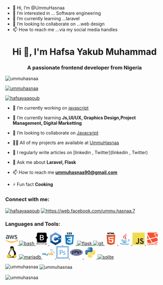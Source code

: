 - 👋 Hi, I’m @UmmuHasnaa
- 👀 I’m interested in ... Software engineering
- 🌱 I’m currently learning ...laravel
- 💞️ I’m looking to collaborate on ...web design
- 📫 How to reach me ...via my social media handles

<!---
UmmuHasnaa/UmmuHasnaa is a ✨ special ✨ repository because its `README.md` (this file) appears on your GitHub profile.
You can click the Preview link to take a look at your changes.
--->
<h1 align="center">Hi 👋, I'm Hafsa Yakub Muhammad</h1>
<h3 align="center">A passionate frontend developer from Nigeria</h3>

<p align="left"> <img src="https://komarev.com/ghpvc/?username=ummuhasnaa&label=Profile%20views&color=0e75b6&style=flat" alt="ummuhasnaa" /> </p>

<p align="left"> <a href="https://github.com/ryo-ma/github-profile-trophy"><img src="https://github-profile-trophy.vercel.app/?username=ummuhasnaa" alt="ummuhasnaa" /></a> </p>

<p align="left"> <a href="https://twitter.com/hafsayaaqoub" target="blank"><img src="https://img.shields.io/twitter/follow/hafsayaaqoub?logo=twitter&style=for-the-badge" alt="hafsayaaqoub" /></a> </p>

- 🔭 I’m currently working on [javascript](https://github.com/UmmuHasnaa/jsproject)

- 🌱 I’m currently learning **Js,UI/UX, Graphics Design,Project Management, Digital Marketting**

- 👯 I’m looking to collaborate on [Javacsript](https://github.com/UmmuHasnaa/jsproject)

- 👨‍💻 All of my projects are available at [UmmuHasnaa](UmmuHasnaa)

- 📝 I regularly write articles on [linkedin , Twitter](linkedin , Twitter)

- 💬 Ask me about **Laravel, Flask**

- 📫 How to reach me **ummuhasnaa90@gmail.com**

- ⚡ Fun fact **Cooking**

<h3 align="left">Connect with me:</h3>
<p align="left">
<a href="https://twitter.com/yakub_hafsa" target="blank"><img align="center" src="https://raw.githubusercontent.com/rahuldkjain/github-profile-readme-generator/master/src/images/icons/Social/twitter.svg" alt="hafsayaaqoub" height="30" width="40" /></a>
<a href="https://fb.com/ummu hasnaa" target="blank"><img align="center" src="https://raw.githubusercontent.com/rahuldkjain/github-profile-readme-generator/master/src/images/icons/Social/facebook.svg" alt="https://web.facebook.com/ummu.hasnaa.7" height="30" width="40" /></a>
</p>

<h3 align="left">Languages and Tools:</h3>
<p align="left"> <a href="https://aws.amazon.com" target="_blank" rel="noreferrer"> <img src="https://raw.githubusercontent.com/devicons/devicon/master/icons/amazonwebservices/amazonwebservices-original-wordmark.svg" alt="aws" width="40" height="40"/> </a> <a href="https://www.gnu.org/software/bash/" target="_blank" rel="noreferrer"> <img src="https://www.vectorlogo.zone/logos/gnu_bash/gnu_bash-icon.svg" alt="bash" width="40" height="40"/> </a> <a href="https://getbootstrap.com" target="_blank" rel="noreferrer"> <img src="https://raw.githubusercontent.com/devicons/devicon/master/icons/bootstrap/bootstrap-plain-wordmark.svg" alt="bootstrap" width="40" height="40"/> </a> <a href="https://www.w3schools.com/cpp/" target="_blank" rel="noreferrer"> <img src="https://raw.githubusercontent.com/devicons/devicon/master/icons/cplusplus/cplusplus-original.svg" alt="cplusplus" width="40" height="40"/> </a> <a href="https://www.w3schools.com/css/" target="_blank" rel="noreferrer"> <img src="https://raw.githubusercontent.com/devicons/devicon/master/icons/css3/css3-original-wordmark.svg" alt="css3" width="40" height="40"/> </a> <a href="https://flask.palletsprojects.com/" target="_blank" rel="noreferrer"> <img src="https://www.vectorlogo.zone/logos/pocoo_flask/pocoo_flask-icon.svg" alt="flask" width="40" height="40"/> </a> <a href="https://git-scm.com/" target="_blank" rel="noreferrer"> <img src="https://www.vectorlogo.zone/logos/git-scm/git-scm-icon.svg" alt="git" width="40" height="40"/> </a> <a href="https://www.w3.org/html/" target="_blank" rel="noreferrer"> <img src="https://raw.githubusercontent.com/devicons/devicon/master/icons/html5/html5-original-wordmark.svg" alt="html5" width="40" height="40"/> </a> <a href="https://www.java.com" target="_blank" rel="noreferrer"> <img src="https://raw.githubusercontent.com/devicons/devicon/master/icons/java/java-original.svg" alt="java" width="40" height="40"/> </a> <a href="https://developer.mozilla.org/en-US/docs/Web/JavaScript" target="_blank" rel="noreferrer"> <img src="https://raw.githubusercontent.com/devicons/devicon/master/icons/javascript/javascript-original.svg" alt="javascript" width="40" height="40"/> </a> <a href="https://laravel.com/" target="_blank" rel="noreferrer"> <img src="https://raw.githubusercontent.com/devicons/devicon/master/icons/laravel/laravel-plain-wordmark.svg" alt="laravel" width="40" height="40"/> </a> <a href="https://www.linux.org/" target="_blank" rel="noreferrer"> <img src="https://raw.githubusercontent.com/devicons/devicon/master/icons/linux/linux-original.svg" alt="linux" width="40" height="40"/> </a> <a href="https://mariadb.org/" target="_blank" rel="noreferrer"> <img src="https://www.vectorlogo.zone/logos/mariadb/mariadb-icon.svg" alt="mariadb" width="40" height="40"/> </a> <a href="https://www.mysql.com/" target="_blank" rel="noreferrer"> <img src="https://raw.githubusercontent.com/devicons/devicon/master/icons/mysql/mysql-original-wordmark.svg" alt="mysql" width="40" height="40"/> </a> <a href="https://www.photoshop.com/en" target="_blank" rel="noreferrer"> <img src="https://raw.githubusercontent.com/devicons/devicon/master/icons/photoshop/photoshop-line.svg" alt="photoshop" width="40" height="40"/> </a> <a href="https://www.php.net" target="_blank" rel="noreferrer"> <img src="https://raw.githubusercontent.com/devicons/devicon/master/icons/php/php-original.svg" alt="php" width="40" height="40"/> </a> <a href="https://www.python.org" target="_blank" rel="noreferrer"> <img src="https://raw.githubusercontent.com/devicons/devicon/master/icons/python/python-original.svg" alt="python" width="40" height="40"/> </a> <a href="https://www.sqlite.org/" target="_blank" rel="noreferrer"> <img src="https://www.vectorlogo.zone/logos/sqlite/sqlite-icon.svg" alt="sqlite" width="40" height="40"/> </a> </p>

<p><img align="left" src="https://github-readme-stats.vercel.app/api/top-langs?username=ummuhasnaa&show_icons=true&locale=en&layout=compact" alt="ummuhasnaa" /></p>

<p>&nbsp;<img align="center" src="https://github-readme-stats.vercel.app/api?username=ummuhasnaa&show_icons=true&locale=en" alt="ummuhasnaa" /></p>

<p><img align="center" src="https://github-readme-streak-stats.herokuapp.com/?user=ummuhasnaa&" alt="ummuhasnaa" /></p>
